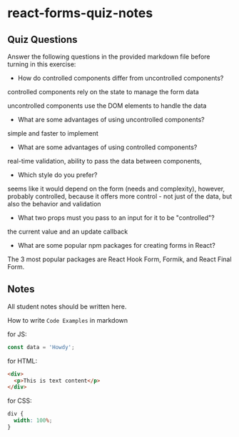 # react-forms-quiz-notes

## Quiz Questions

Answer the following questions in the provided markdown file before turning in this exercise:

- How do controlled components differ from uncontrolled components?

controlled components rely on the state to manage the form data

uncontrolled components use the DOM elements to handle the data

- What are some advantages of using uncontrolled components?

simple and faster to implement

- What are some advantages of using controlled components?

real-time validation, ability to pass the data between components,

- Which style do you prefer?

seems like it would depend on the form (needs and complexity), however,
probably controlled, because it offers more control - not just of the data,
but also the behavior and validation

- What two props must you pass to an input for it to be "controlled"?

the current value and an update callback

- What are some popular npm packages for creating forms in React?

The 3 most popular packages are React Hook Form, Formik, and React Final Form.

## Notes

All student notes should be written here.

How to write `Code Examples` in markdown

for JS:

```javascript
const data = 'Howdy';
```

for HTML:

```html
<div>
  <p>This is text content</p>
</div>
```

for CSS:

```css
div {
  width: 100%;
}
```
